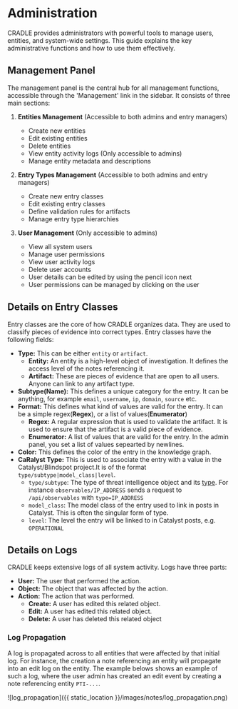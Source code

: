 # Administration
CRADLE provides administrators with powerful tools to manage users, entities, and system-wide settings. This guide explains the key administrative functions and how to use them effectively.

## Management Panel

The management panel is the central hub for all management functions, accessible through the 'Management' link in the sidebar. It consists of three main sections:

1. **Entities Management** (Accessible to both admins and entry managers)
   - Create new entities
   - Edit existing entities
   - Delete entities
   - View entity activity logs (Only accessible to admins)
   - Manage entity metadata and descriptions

2. **Entry Types Management** (Accessible to both admins and entry managers)
   - Create new entry classes
   - Edit existing entry classes
   - Define validation rules for artifacts
   - Manage entry type hierarchies

3. **User Management** (Only accessible to admins)
   - View all system users
   - Manage user permissions
   - View user activity logs
   - Delete user accounts
   - User details can be edited by using the pencil icon next
   - User permissions can be managed by clicking on the user

## Details on Entry Classes

Entry classes are the core of how CRADLE organizes data. They are used to classify pieces of evidence into correct types. Entry classes
have the following fields:
- **Type:** This can be either `entity` or `artifact`.
    - **Entity:** An entity is a high-level object of investigation. It defines the access level of the notes referencing it.
    - **Artifact:** These are pieces of evidence that are open to all users. Anyone can link to any artifact type.
- **Subtype(Name):** This defines a unique category for the entry. It can be anything, for example `email`, `username`, `ip`, `domain`, `source` etc.
- **Format:** This defines what kind of values are valid for the entry. It can be a simple regex(**Regex**), or a list of values(**Enumerator**)
    - **Regex:** A regular expression that is used to validate the artifact. It is used to ensure that the artifact is a valid piece of evidence.
    - **Enumerator:** A list of values that are valid for the entry. In the admin panel, you set a list of values sepearted by newlines.
- **Color:** This defines the color of the entry in the knowledge graph.
- **CaRalyst Type:** This is used to associate the entry with a value in the Catalyst/Blindspot project.It is of the format `type/subtype|model_class|level`.
    - `type/subtype`: The type of threat intelligence object and its [type](https://prod.blindspot.prodaft.com/api/docs/swagger/#/Threat%20Intelligence/observables_list). For instance `observables/IP_ADDRESS` sends a request to `/api/observables` with `type=IP_ADDRESS`
    - `model_class`: The model class of the entry used to link in posts in Catalyst. This is often the singular form of type.
    - `level`: The level the entry will be linked to in Catalyst posts, e.g. `OPERATIONAL`

## Details on Logs

CRADLE keeps extensive logs of all system activity. Logs have three parts:
- **User:** The user that performed the action.
- **Object:** The object that was affected by the action.
- **Action:** The action that was performed.
    - **Create:** A user has edited this related object.
    - **Edit:** A user has edited this related object.
    - **Delete:** A user has deleted this related object

### Log Propagation

A log is propagated across to all entities that were affected by that initial log. For instance, the creation a note referencing an entity will propagate into an edit log on the entity.
The example belows shows an example of such a log, where the user admin has created an edit event by creating a note referencing entity `PTI-...`.

![log_propagation]({{ static_location }}/images/notes/log_propagation.png)